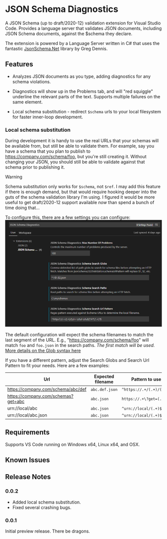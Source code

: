 # JSON Schema Diagnostics

A JSON Schema (up to draft/2020-12) validation extension for Visual Studio Code. Provides a language server that validates JSON documents, including JSON Schema documents, against the $schema they declare.

The extension is powered by a Language Server written in C# that uses the fantastic
[JsonSchema.Net](https://www.nuget.org/packages/JsonSchema.Net/) library by Greg Dennis.

## Features

* Analyzes JSON documents as you type, adding diagnostics for any schema violations.

* Diagnostics will show up in the Problems tab, and will "red squiggle" underline the
relevant parts of the text. Supports multiple failures on the same element.

* Local schema substitution - redirect `$schema` urls to your local filesystem for faster inner-loop development.

### Local schema substitution

During development it is handy to use the real URLs that your schemas will be available from, but still be able to validate them. For example, say you have a schema that you plan to publish to https://company.com/schema/foo, but you're still creating it. Without changing your JSON, you should still be able to validate against that schema prior to publishing it.

> [!WARNING]
> Schema substitution only works for `$schema`, not `$ref`. I may add this feature if there is enough demand, but that would require hooking deeper into the guts of the schema validation library I'm using. I figured it would be more useful to get draft/2020-12 support available *now* than spend a bunch of time doing that...

To configure this, there are a few settings you can configure:
![Screenshot of settings](screenshot-settings.png)

The default configuration will expect the schema filenames to match the last segment of the URL. E.g., "https://company.com/schema/foo" will match `foo` and `foo.json` in the search paths. *The first match will be used.* [More details on the Glob syntax here](https://docs.microsoft.com/en-us/dotnet/api/microsoft.extensions.filesystemglobbing.matcher?view=dotnet-plat-ext-5.0)

If you have a different pattern, adjust the Search Globs and Search Url Pattern to fit your needs. Here are a few examples:

|Url|Expected filename|Pattern to use|Glob to use|
|-|-|-|-|
|https://company.com/schema/abc/def|`abc.def.json`|`^https://.+/(.+)/(.+)$`|`$1.$2.json`|
|https://company.com/schemas?get=abc|`abc.json`|`https://.+\?get=(.+)$`|`$1.json`|
|urn://local/abc|`abc.json`|`^urn://local/(.+)$`|`$1.json`|
|urn://local/abc.json|`abc.json`|`^urn://local/(.+)$`|`$1`|



## Requirements

Supports VS Code running on Windows x64, Linux x64, and OSX.

## Known Issues

## Release Notes

### 0.0.2

* Added local schema substitution.
* Fixed several crashing bugs.

### 0.0.1

Initial preview release. There be dragons.
